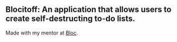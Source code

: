  ## Blocitoff: An application that allows users to create self-destructing to-do lists.
 
 Made with my mentor at [Bloc](http://bloc.io).